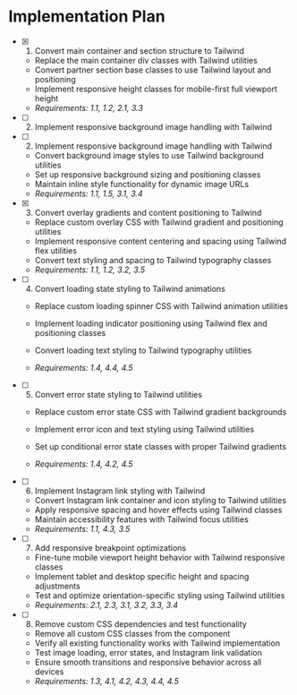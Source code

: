 # Implementation Plan

- [x] 1. Convert main container and section structure to Tailwind





  - Replace the main container div classes with Tailwind utilities
  - Convert partner section base classes to use Tailwind layout and positioning
  - Implement responsive height classes for mobile-first full viewport height
  - _Requirements: 1.1, 1.2, 2.1, 3.3_

- [ ] 2. Implement responsive background image handling with Tailwind






- [ ] 2. Implement responsive background image handling with Tailwind
  - Convert background image styles to use Tailwind background utilities
  - Set up responsive background sizing and positioning classes
  - Maintain inline style functionality for dynamic image URLs
  - _Requirements: 1.1, 1.5, 3.1, 3.4_


- [x] 3. Convert overlay gradients and content positioning to Tailwind




  - Replace custom overlay CSS with Tailwind gradient and positioning utilities
  - Implement responsive content centering and spacing using Tailwind flex utilities
  - Convert text styling and spacing to Tailwind typography classes
  - _Requirements: 1.1, 1.2, 3.2, 3.5_



- [ ] 4. Convert loading state styling to Tailwind animations

  - Replace custom loading spinner CSS with Tailwind animation utilities
  - Implement loading indicator positioning using Tailwind flex and positioning classes
  - Convert loading text styling to Tailwind typography utilities



  - _Requirements: 1.4, 4.4, 4.5_






- [ ] 5. Convert error state styling to Tailwind utilities
  - Replace custom error state CSS with Tailwind gradient backgrounds
  - Implement error icon and text styling using Tailwind utilities







  - Set up conditional error state classes with proper Tailwind gradients



  - _Requirements: 1.4, 4.2, 4.5_

- [ ] 6. Implement Instagram link styling with Tailwind

  - Convert Instagram link container and icon styling to Tailwind utilities
  - Apply responsive spacing and hover effects using Tailwind classes
  - Maintain accessibility features with Tailwind focus utilities
  - _Requirements: 1.1, 4.3, 3.5_

- [ ] 7. Add responsive breakpoint optimizations


  - Fine-tune mobile viewport height behavior with Tailwind responsive classes
  - Implement tablet and desktop specific height and spacing adjustments
  - Test and optimize orientation-specific styling using Tailwind utilities
  - _Requirements: 2.1, 2.3, 3.1, 3.2, 3.3, 3.4_

- [ ] 8. Remove custom CSS dependencies and test functionality

  - Remove all custom CSS classes from the component
  - Verify all existing functionality works with Tailwind implementation
  - Test image loading, error states, and Instagram link validation
  - Ensure smooth transitions and responsive behavior across all devices
  - _Requirements: 1.3, 4.1, 4.2, 4.3, 4.4, 4.5_